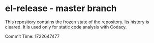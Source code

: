# el-release - master branch

This repository contains the frozen state of the repository.
Its history is cleared. It is used only for static code
analysis with Codacy.

Commit Time: 1722647477